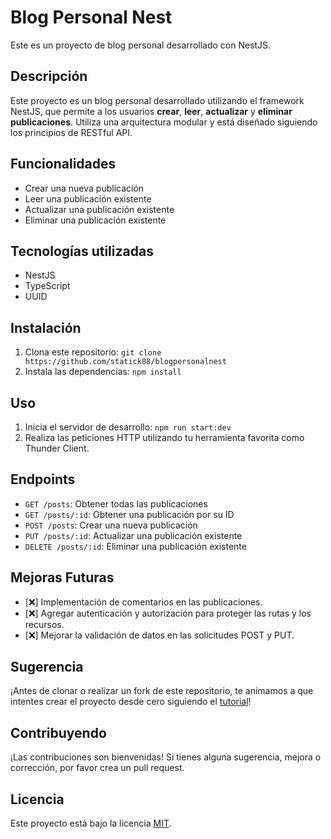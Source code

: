 # Blog Personal Nest

Este es un proyecto de blog personal desarrollado con NestJS.

## Descripción

Este proyecto es un blog personal desarrollado utilizando el framework NestJS, que permite a los usuarios **crear**, **leer**, **actualizar** y **eliminar** **publicaciones**. Utiliza una arquitectura modular y está diseñado siguiendo los principios de RESTful API.

## Funcionalidades

- Crear una nueva publicación
- Leer una publicación existente
- Actualizar una publicación existente
- Eliminar una publicación existente

## Tecnologías utilizadas

- NestJS
- TypeScript
- UUID

## Instalación

1. Clona este repositorio: `git clone https://github.com/statick88/blogpersonalnest`
2. Instala las dependencias: `npm install`

## Uso

1. Inicia el servidor de desarrollo: `npm run start:dev`
2. Realiza las peticiones HTTP utilizando tu herramienta favorita como Thunder Client.

## Endpoints

- `GET /posts`: Obtener todas las publicaciones
- `GET /posts/:id`: Obtener una publicación por su ID
- `POST /posts`: Crear una nueva publicación
- `PUT /posts/:id`: Actualizar una publicación existente
- `DELETE /posts/:id`: Eliminar una publicación existente

## Mejoras Futuras

- [❌] Implementación de comentarios en las publicaciones.
- [❌] Agregar autenticación y autorización para proteger las rutas y los recursos.
- [❌] Mejorar la validación de datos en las solicitudes POST y PUT.

## Sugerencia

¡Antes de clonar o realizar un fork de este repositorio, te animamos a que intentes crear el proyecto desde cero siguiendo el [tutorial](tutorial.md)!

## Contribuyendo

¡Las contribuciones son bienvenidas! Si tienes alguna sugerencia, mejora o corrección, por favor crea un pull request.

## Licencia

Este proyecto está bajo la licencia [MIT](LICENSE).
